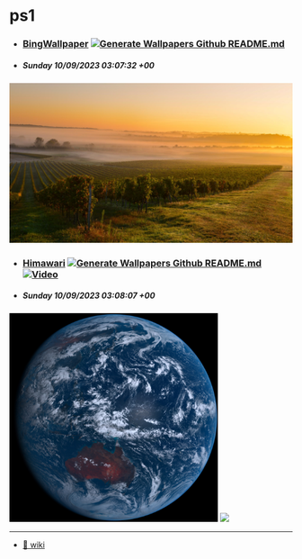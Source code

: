# ps1

- ### [BingWallpaper](https://github.com/milankomaj/ps1/wiki/BingWallpaper)  [![Generate Wallpapers Github README.md](https://github.com/milankomaj/ps1/actions/workflows/GenWall.yml/badge.svg?event=schedule)](https://github.com/milankomaj/ps1/actions/workflows/GenWall.yml)
- ##### Sunday 10/09/2023 03:07:32 +00
<img src="BingWallpaper/latest.jpg" width="700" height="auto" title="👉  BingWallpaper  👈">


- ### [Himawari](https://github.com/milankomaj/ps1/wiki/Himawari) [![Generate Wallpapers Github README.md](https://github.com/milankomaj/ps1/actions/workflows/GenWall.yml/badge.svg?event=schedule)](https://github.com/milankomaj/ps1/actions/workflows/GenWall.yml) [![Video](https://github.com/milankomaj/ps1/actions/workflows/video.yml/badge.svg?event=schedule)](https://github.com/milankomaj/ps1/actions/workflows/video.yml)
- ##### Sunday 10/09/2023 03:08:07 +00
<img src="Himawari/latest.jpg" width="auto" height="371" title="👉  Himawari  👈"> <img src="Himawari/pifd/himawari_pifd.webp" width="auto" height="371"/>


---

* [:link: wiki](https://github.com/milankomaj/ps1/wiki)

